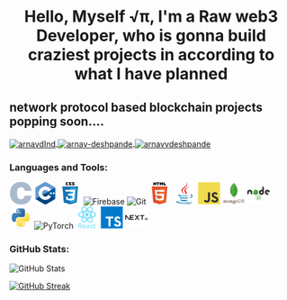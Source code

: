 <h1 align="center">Hello, Myself √π, I'm a Raw web3 Developer, who is gonna build craziest projects in according to what I have planned </h1>
<!-- <h3 align="center">A passionate developer with a keen interest in cutting-edge technologies and a love for innovation.</h3>
<h3 align="left">Connect with me:</h3> -->
<h2>network protocol based blockchain projects popping soon....</h2>
<p align="left">
  <a href="https://twitter.com/arnavdInd" target="blank">
    <img align="center" src="https://raw.githubusercontent.com/rahuldkjain/github-profile-readme-generator/master/src/images/icons/Social/twitter.svg" alt="arnavdInd" height="30" width="40" />
  </a>
  <a href="https://www.linkedin.com/in/arnav-deshpande-948890235/" target="blank">
    <img align="center" src="https://raw.githubusercontent.com/rahuldkjain/github-profile-readme-generator/master/src/images/icons/Social/linked-in-alt.svg" alt="arnav-deshpande" height="30" width="40" />
  </a>
  <a href="https://instagram.com/arnavvdeshpande" target="blank">
    <img align="center" src="https://raw.githubusercontent.com/rahuldkjain/github-profile-readme-generator/master/src/images/icons/Social/instagram.svg" alt="arnavvdeshpande" height="30" width="40" />
  </a>
</p>

### Languages and Tools:
<p align="left">
  <img src="https://raw.githubusercontent.com/devicons/devicon/master/icons/c/c-original.svg" alt="C" width="40" height="40"/>
  <img src="https://raw.githubusercontent.com/devicons/devicon/master/icons/cplusplus/cplusplus-original.svg" alt="C++" width="40" height="40"/>
  <img src="https://raw.githubusercontent.com/devicons/devicon/master/icons/css3/css3-original-wordmark.svg" alt="CSS3" width="40" height="40"/>
  <img src="https://www.vectorlogo.zone/logos/firebase/firebase-icon.svg" alt="Firebase" width="40" height="40"/>
  <img src="https://www.vectorlogo.zone/logos/git-scm/git-scm-icon.svg" alt="Git" width="40" height="40"/>
  <img src="https://raw.githubusercontent.com/devicons/devicon/master/icons/html5/html5-original-wordmark.svg" alt="HTML5" width="40" height="40"/>
  <img src="https://raw.githubusercontent.com/devicons/devicon/master/icons/java/java-original.svg" alt="Java" width="40" height="40"/>
  <img src="https://raw.githubusercontent.com/devicons/devicon/master/icons/javascript/javascript-original.svg" alt="JavaScript" width="40" height="40"/>
  <img src="https://raw.githubusercontent.com/devicons/devicon/master/icons/mongodb/mongodb-original-wordmark.svg" alt="MongoDB" width="40" height="40"/>
  <img src="https://raw.githubusercontent.com/devicons/devicon/master/icons/nodejs/nodejs-original-wordmark.svg" alt="Node.js" width="40" height="40"/>
  <img src="https://raw.githubusercontent.com/devicons/devicon/master/icons/python/python-original.svg" alt="Python" width="40" height="40"/>
  <img src="https://www.vectorlogo.zone/logos/pytorch/pytorch-icon.svg" alt="PyTorch" width="40" height="40"/>
  <img src="https://raw.githubusercontent.com/devicons/devicon/master/icons/react/react-original-wordmark.svg" alt="React" width="40" height="40"/>
  <img src="https://raw.githubusercontent.com/devicons/devicon/master/icons/typescript/typescript-original.svg" alt="TypeScript" width="40" height="40"/>
  <img src="https://raw.githubusercontent.com/devicons/devicon/master/icons/nextjs/nextjs-original-wordmark.svg" alt="Next.js" width="40" height="40"/>
  <!--
  <img src="https://seeklogo.com/images/E/ethers-js-logo-EC6B576DBD-seeklogo.com.png" alt="Ethers.js" width="40" height="40"/>
  <img src="https://raw.githubusercontent.com/devicons/devicon/master/icons/solidity/solidity-original.svg" alt="Solidity" width="40" height="40"/>
  <img src="https://seeklogo.com/images/F/foundry-logo-FDC591EFA3-seeklogo.com.png" alt="Foundry" width="40" height="40"/>
  -->
</p>

### GitHub Stats:

<p>
  <img align="top" src="https://github-readme-stats.vercel.app/api?username=rootp1&theme=tokyonight" alt="GitHub Stats"/>
</p>

<p>
  <a href="https://git.io/streak-stats">
    <img src="https://github-readme-streak-stats.herokuapp.com?user=rootp1&theme=gruvbox&border_radius=6.3" alt="GitHub Streak" />
  </a>
</p>
